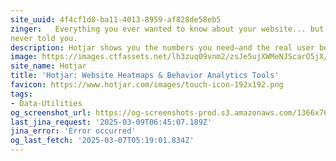```yaml
---
site_uuid: 4f4cf1d8-ba11-4013-8959-af828de58eb5
zinger:   Everything you ever wanted to know about your website... but your analytics
never told you.
description: Hotjar shows you the numbers you need—and the real user behavior behind them
image: https://images.ctfassets.net/lh3zuq09vnm2/zsJe5ujXWMeNJScarO5jX/92ee747a96ef4a5998f9a1b10b2bb737/hotjar_og_image_Jul22.png
site_name: Hotjar
title: 'Hotjar: Website Heatmaps & Behavior Analytics Tools'
favicon: https://www.hotjar.com/images/touch-icon-192x192.png
tags:
- Data-Utilities
og_screenshot_url: https://og-screenshots-prod.s3.amazonaws.com/1366x768/80/false/5731b85f9568f26f62c871acb318d48bbfcf7c51040d75c319683906e63a4b6c.jpeg
last_jina_request: '2025-03-09T06:45:07.189Z'
jina_error: 'Error occurred'
og_last_fetch: '2025-03-07T05:19:01.834Z'
---
```


